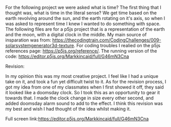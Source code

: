 
For the following project we were asked what is time? The first thing that I thought was, what is time in the literal sense? We get time based on the earth revolving around the sun, and the earth rotating on it's axis, so when I was asked to represent time I knew I wanted to do something with space. The following files are for a p5js project that is a representation of the earth and the moon, with a digital clock in the middle. My main source of insparation was from: https://thecodingtrain.com/CodingChallenges/009-solarsystemgenerator3d-texture. For coding troubles I realied on the p5js references page: https://p5js.org/reference/. The running version of the code: https://editor.p5js.org/Markkincaid/full/G46mN3Cna


Revision:

In my opinion this was my most creative project. I feel like I had a unique take on it, and took a fun yet difficult twist to it. As for the revision process, I got my idea from one of my classmates when I first showed it off, they said it looked like a doomsday clock. So I took this as an opportunity to gear it towards that. I made the clock change in size every other second, and added doomsday alarm sound to add to the effect. I think this revision was my best and wish I had thought of the idea whilst making it.


Full screen link:https://editor.p5js.org/Markkincaid/full/G46mN3Cna
